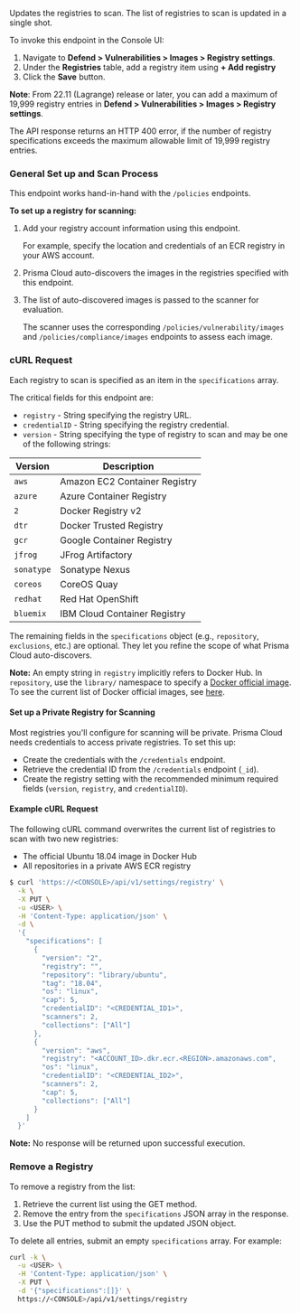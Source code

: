 Updates the registries to scan.
The list of registries to scan is updated in a single shot.

To invoke this endpoint in the Console UI:

1. Navigate to **Defend > Vulnerabilities > Images > Registry settings**.
2. Under the **Registries** table, add a registry item using **+ Add registry**
3. Click the **Save** button.

**Note**: From 22.11 (Lagrange) release or later, you can add a maximum of 19,999 registry entries in **Defend > Vulnerabilities > Images > Registry settings**. 

The API response returns an HTTP 400 error, if the number of registry specifications exceeds the maximum allowable limit of 19,999 registry entries.

### General Set up and Scan Process

This endpoint works hand-in-hand with the `/policies` endpoints.

**To set up a registry for scanning:**

1. Add your registry account information using this endpoint.

   For example, specify the location and credentials of an ECR registry in your AWS account.

2. Prisma Cloud auto-discovers the images in the registries specified with this endpoint.

3. The list of auto-discovered images is passed to the scanner for evaluation.

   The scanner uses the corresponding `/policies/vulnerability/images` and `/policies/compliance/images` endpoints to assess each image.


### cURL Request

Each registry to scan is specified as an item in the `specifications` array.

The critical fields for this endpoint are:

* `registry` - String specifying the registry URL.
* `credentialID` - String specifying the registry credential.
* `version` - String specifying the type of registry to scan and may be one of the following strings:

Version|Description
 ---|---
 `aws`|Amazon EC2 Container Registry
 `azure`|Azure Container Registry
 `2`|Docker Registry v2
 `dtr`|Docker Trusted Registry
 `gcr`|Google Container Registry
 `jfrog`|JFrog Artifactory
 `sonatype`|Sonatype Nexus
 `coreos`|CoreOS Quay
 `redhat`|Red Hat OpenShift
 `bluemix`|IBM Cloud Container Registry

The remaining fields in the `specifications` object (e.g., `repository`, `exclusions`, etc.) are optional.
They let you refine the scope of what Prisma Cloud auto-discovers.

**Note:** An empty string in `registry` implicitly refers to Docker Hub.
In `repository`, use the `library/` namespace to specify a [Docker official image](https://docs.docker.com/docker-hub/official_images/).
To see the current list of Docker official images, see [here](https://github.com/docker-library/official-images/tree/master/library).

#### Set up a Private Registry for Scanning

Most registries you'll configure for scanning will be private.
Prisma Cloud needs credentials to access private registries.
To set this up:

* Create the credentials with the `/credentials` endpoint.
* Retrieve the credential ID from the `/credentials` endpoint (`_id`).
* Create the registry setting with the recommended minimum required fields (`version`, `registry`, and `credentialID`).

#### Example cURL Request

The following cURL command overwrites the current list of registries to scan with two new registries:

* The official Ubuntu 18.04 image in Docker Hub
* All repositories in a private AWS ECR registry

```bash
$ curl 'https://<CONSOLE>/api/v1/settings/registry' \
  -k \
  -X PUT \
  -u <USER> \
  -H 'Content-Type: application/json' \
  -d \
  '{
    "specifications": [
      {
        "version": "2",
        "registry": "",
        "repository": "library/ubuntu",
        "tag": "18.04",
        "os": "linux",
        "cap": 5,
        "credentialID": "<CREDENTIAL_ID1>",
        "scanners": 2,
        "collections": ["All"]
      },
      {
        "version": "aws",
        "registry": "<ACCOUNT_ID>.dkr.ecr.<REGION>.amazonaws.com",
        "os": "linux",
        "credentialID": "<CREDENTIAL_ID2>",
        "scanners": 2,
        "cap": 5,
        "collections": ["All"]
      }
    ]
  }'
```

**Note:** No response will be returned upon successful execution.

### Remove a Registry

To remove a registry from the list:

1. Retrieve the current list using the GET method.
2. Remove the entry from the `specifications` JSON array in the response.
3. Use the PUT method to submit the updated JSON object.

To delete all entries, submit an empty `specifications` array. For example:

```bash
curl -k \
  -u <USER> \
  -H 'Content-Type: application/json' \
  -X PUT \
  -d '{"specifications":[]}' \
  https://<CONSOLE>/api/v1/settings/registry
```
